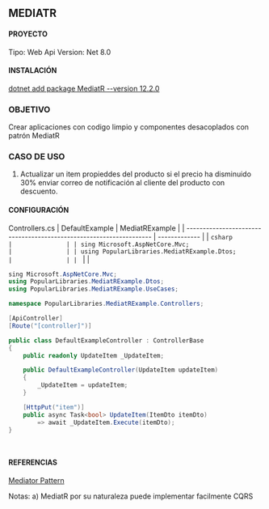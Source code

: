 ## MEDIATR

#### PROYECTO
Tipo: Web Api
Version: Net 8.0

#### INSTALACIÓN
[dotnet add package MediatR --version 12.2.0](https://www.nuget.org/packages/MediatR/#supportedframeworks-body-tab)

### OBJETIVO
Crear aplicaciones con codigo limpio y componentes desacoplados con patrón MediatR 

### CASO DE USO
1. Actualizar un item propieddes del producto si el precio ha disminuido 30% enviar correo de notificación al cliente del producto con descuento. 
   
#### CONFIGURACIÓN

Controllers.cs
| DefaultExample  | MediatRExample |
| ------------------------------------------------------------------- | ------------- |
| ```csharp                                                           |               |
| sing Microsoft.AspNetCore.Mvc;                                      |               |
| using PopularLibraries.MediatRExample.Dtos;                         |               |
| ```                                                                 |               |

```csharp
sing Microsoft.AspNetCore.Mvc;
using PopularLibraries.MediatRExample.Dtos;
using PopularLibraries.MediatRExample.UseCases;

namespace PopularLibraries.MediatRExample.Controllers;

[ApiController]
[Route("[controller]")]

public class DefaultExampleController : ControllerBase
{
    public readonly UpdateItem _UpdateItem;

    public DefaultExampleController(UpdateItem updateItem)
    {
        _UpdateItem = updateItem;
    }

    [HttpPut("item")]
    public async Task<bool> UpdateItem(ItemDto itemDto)
        => await _UpdateItem.Execute(itemDto);
}

```


```csharp


```


```csharp


```



#### REFERENCIAS
[Mediator Pattern](https://refactoring.guru/es/design-patterns/mediator)

Notas:
a) MediatR por su naturaleza puede implementar facilmente CQRS
